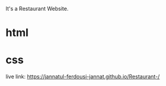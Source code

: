It's a Restaurant Website.
# html
# css
live link: https://jannatul-ferdousi-jannat.github.io/Restaurant-/